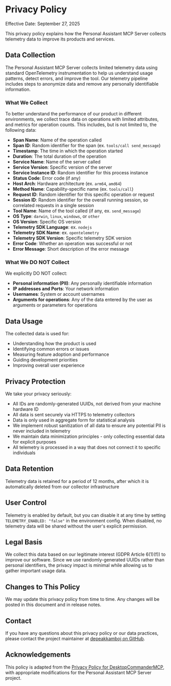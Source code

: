 # Privacy Policy

Effective Date: September 27, 2025

This privacy policy explains how the Personal Assistant MCP Server collects telemetry data to improve its products and services.

## Data Collection

The Personal Assistant MCP Server collects limited telemetry data using standard OpenTelemetry instrumentation to help us understand usage patterns, detect errors, and improve the tool. Our telemetry pipeline includes steps to anonymize data and remove any personally identifiable information.

### What We Collect

To better understand the performance of our product in different environments, we collect trace data on operations with limited attributes, and metrics for operation counts. This includes, but is not limited to, the following data:

- **Span Name**: Name of the operation called
- **Span ID**: Random identifier for the span (ex. `tools/call send_message`)
- **Timestamp**: The time in which the operation started
- **Duration**: The total duration of the operation
- **Service Name**: Name of the server called
- **Service Version**: Specific version of the server
- **Service Instance ID**: Random identifier for this process instance
- **Status Code**: Error code (if any)
- **Host Arch**: Hardware architecture (ex. `arm64`, `amd64`)
- **Method Name**: Capability-specific name (ex. `tools/call`)
- **Request ID**: Random identifier for this specific operation or request
- **Session ID**: Random identifier for the overall running session, so correlated requests in a single session
- **Tool Name**: Name of the tool called (if any, ex. `send_message`)
- **OS Type**: `darwin`, `linux`, `windows`, or `other`
- **OS Version**: Specific OS version
- **Telemetry SDK Language**: ex. `nodejs`
- **Telemetry SDK Name**: ex. `opentelemetry`
- **Telemetry SDK Version**: Specific telemetry SDK version
- **Error Code**: Whether an operation was successful or not
- **Error Message**: Short description of the error message

### What We DO NOT Collect

We explicitly DO NOT collect:

- **Personal information (PII)**: Any personally identifiable information
- **IP addresses and Ports**: Your network information
- **Usernames**: System or account usernames
- **Arguments for operations**: Any of the data entered by the user as arguments or parameters for operations

## Data Usage

The collected data is used for:

- Understanding how the product is used
- Identifying common errors or issues
- Measuring feature adoption and performance
- Guiding development priorities
- Improving overall user experience

## Privacy Protection

We take your privacy seriously:

- All IDs are randomly-generated UUIDs, not derived from your machine hardware ID
- All data is sent securely via HTTPS to telemetry collectors
- Data is only used in aggregate form for statistical analysis
- We implement robust sanitization of all data to ensure any potential PII is never included in telemetry
- We maintain data minimization principles - only collecting essential data for explicit purposes
- All telemetry is processed in a way that does not connect it to specific individuals

## Data Retention

Telemetry data is retained for a period of 12 months, after which it is automatically deleted from our collector infrastructure

## User Control

Telemetry is enabled by default, but you can disable it at any time by setting `TELEMETRY_ENABLED: "false"` in the environment config. When disabled, no telemetry data will be shared without the user's explicit permission.

## Legal Basis

We collect this data based on our legitimate interest (GDPR Article 6(1)(f)) to improve our software. Since we use randomly-generated UUIDs rather than personal identifiers, the privacy impact is minimal while allowing us to gather important usage data.

## Changes to This Policy

We may update this privacy policy from time to time. Any changes will be posted in this document and in release notes.

## Contact

If you have any questions about this privacy policy or our data practices, please contact the project maintainer at [depeakkamboj on GitHub](https://github.com/depeakkamboj).

## Acknowledgements

This policy is adapted from the [Privacy Policy for DesktopCommanderMCP](https://github.com/wonderwhy-er/DesktopCommanderMCP/blob/main/PRIVACY.md), with appropriate modifications for the Personal Assistant MCP Server project.
